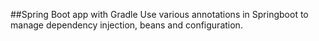 ##Spring Boot app with Gradle
Use various annotations in Springboot to manage dependency injection, beans and configuration.
